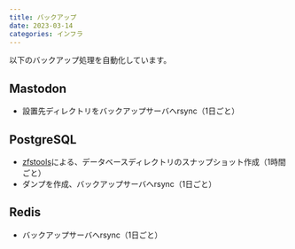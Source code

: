 ```yaml
---
title: バックアップ
date: 2023-03-14
categories: インフラ
---
```


以下のバックアップ処理を自動化しています。

## Mastodon
- 設置先ディレクトリをバックアップサーバへrsync（1日ごと）

## PostgreSQL
- [zfstools](https://github.com/bdrewery/zfstools)による、データベースディレクトリのスナップショット作成（1時間ごと）
- ダンプを作成、バックアップサーバへrsync（1日ごと）

## Redis
- バックアップサーバへrsync（1日ごと）
